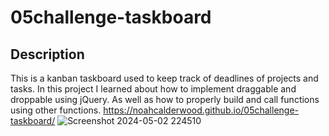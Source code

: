 # 05challenge-taskboard
## Description
This is a kanban taskboard used to keep track of deadlines of projects and tasks. In this project I learned about how to implement draggable and droppable using jQuery.  As well as how to properly build and call functions using other functions.
https://noahcalderwood.github.io/05challenge-taskboard/
![Screenshot 2024-05-02 224510](https://github.com/NoahCalderwood/05challenge-taskboard/assets/76232069/8e1fbf32-4e6b-46ef-8094-1803a1ec4cda)
